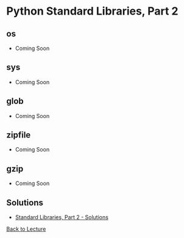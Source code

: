 # Python Standard Libraries, Part 2


## os

 * Coming Soon

## sys

 * Coming Soon

## glob

 * Coming Soon

## zipfile

 * Coming Soon

## gzip

 * Coming Soon


## Solutions

 * [Standard Libraries, Part 2 - Solutions](problem_set_2_solutions.md)

[Back to Lecture](lecture_09.5.md)
